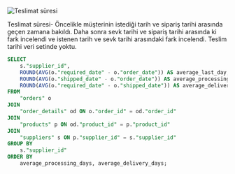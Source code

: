 ![Teslimat süresi](https://github.com/Kubra1s1kbozkurt/Northwind-SQL/blob/main/image/Teslimat%20s%C3%BCresi.png)

Teslimat süresi-
Öncelikle müşterinin istediği tarih ve sipariş tarihi arasında geçen zamana bakıldı. Daha sonra sevk tarihi ve sipariş tarihi arasında ki fark incelendi ve istenen tarih ve sevk tarihi arasındaki fark incelendi. Teslim tarihi veri setinde yoktu.
```sql
SELECT 
    s."supplier_id",
    ROUND(AVG(o."required_date" - o."order_date")) AS average_last_day,
    ROUND(AVG(o."shipped_date" - o."order_date")) AS average_processing_days,
    ROUND(AVG(o."required_date" - o."shipped_date")) AS average_delivery_days
FROM 
    "orders" o
JOIN 
    "order_details" od ON o."order_id" = od."order_id"
JOIN 
    "products" p ON od."product_id" = p."product_id"
JOIN 
    "suppliers" s ON p."supplier_id" = s."supplier_id"
GROUP BY 
    s."supplier_id"
ORDER BY 
    average_processing_days, average_delivery_days;


